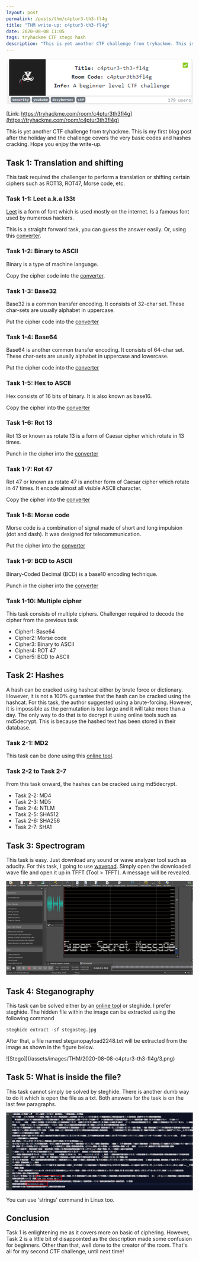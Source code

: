 ```yaml
---
layout: post
permalink: /posts/thm/c4ptur3-th3-fl4g
title: "THM write-up: c4ptur3-th3-fl4g"
date: 2020-08-08 11:05
tags: tryhackme CTF stego hash
description: "This is yet another CTF challenge from tryhackme. This is my first blog post after the holiday."
---
```


![titlecard](/assets/images/THM/2020-08-08-c4ptur3-th3-fl4g/1.png)

[Link: https://tryhackme.com/room/c4ptur3th3fl4g](https://tryhackme.com/room/c4ptur3th3fl4g)

This is yet another CTF challenge from tryhackme. This is my first blog post after the holiday and the challenge covers the very basic codes and hashes cracking. Hope you enjoy the write-up.

## Task 1: Translation and shifting

This task required the challenger to perform a translation or shifting certain ciphers such as ROT13, ROT47, Morse code, etc.

### Task 1-1: Leet a.k.a l33t

[Leet](https://simple.wikipedia.org/wiki/Leet) is a form of font which is used mostly on the internet. Is a famous font used by numerous hackers.

This is a straight forward task, you can guess the answer easily. Or, using this [converter](http://www.robertecker.com/hp/research/leet-converter.php).

### Task 1-2: Binary to ASCII

Binary is a type of machine language.

Copy the cipher code into the [converter](https://www.rapidtables.com/convert/number/binary-to-ascii.html).

### Task 1-3: Base32

Base32 is a common transfer encoding. It consists of 32-char set. These char-sets are usually alphabet in uppercase. 

Put the cipher code into the [converter](https://emn178.github.io/online-tools/base32_decode.html)

### Task 1-4: Base64

Base64 is another common transfer encoding. It consists of 64-char set. These char-sets are usually alphabet in uppercase and lowercase.  

Put the cipher code into the [converter](https://www.base64decode.org)

### Task 1-5: Hex to ASCII

Hex consists of 16 bits of binary. It is also known as base16.

Copy the cipher into the [converter](https://www.rapidtables.com/convert/number/hex-to-ascii.html)

### Task 1-6: Rot 13

Rot 13 or known as rotate 13 is a form of Caesar cipher which rotate in 13 times.

Punch in the cipher into the [converter](https://rot13.com)  

### Task 1-7: Rot 47

Rot 47 or known as rotate 47 is another form of Caesar cipher which rotate in 47 times. It encode almost all visible ASCII character.

Copy the cipher into the [converter](https://www.dcode.fr/rot-47-cipher)

### Task 1-8: Morse code

Morse code is a combination of signal made of short and long impulsion (dot and dash). It was designed for telecommunication.

Put the cipher into the [converter](https://www.dcode.fr/morse-code)

### Task 1-9: BCD to ASCII

Binary-Coded Decimal (BCD) is a base10 encoding technique. 

Punch in the cipher into the [converter](https://www.rapidtables.com/convert/number/ascii-hex-bin-dec-converter.html)

### Task 1-10: Multiple cipher

This task consists of multiple ciphers. Challenger required to decode the cipher from the previous task

- Cipher1: Base64
- Cipher2: Morse code
- Cipher3: Binary to ASCII
- Cipher4: ROT 47
- Cipher5: BCD to ASCII

## Task 2: Hashes

A hash can be cracked using hashcat either by brute force or dictionary. However, it is not a 100% guarantee that the hash can be cracked using the hashcat. For this task, the author suggested using a brute-forcing. However, it is impossible as the permutation is too large and it will take more than a day. The only way to do that is to decrypt it using online tools such as md5decrypt. This is because the hashed text has been stored in their database. 

### Task 2-1: MD2 

This task can be done using this [online tool](https://md5hashing.net/hash). 

### Task 2-2 to Task 2-7 

From this task onward, the hashes can be cracked using md5decrypt.  

- Task 2-2: MD4 
- Task 2-3: MD5
- Task 2-4: NTLM
- Task 2-5: SHA512
- Task 2-6: SHA256
- Task 2-7: SHA1

## Task 3: Spectrogram

This task is easy. Just download any sound or wave analyzer tool such as aducity. For this task, I going to use [wavepad](https://www.nch.com.au/wavepad/index.html). Simply open the downloaded wave file and open it up in TFFT (Tool > TFFT). A message will be revealed.

![spectrogram](/assets/images/THM/2020-08-08-c4ptur3-th3-fl4g/2.png)

## Task 4: Steganography

This task can be solved either by an [online tool](https://futureboy.us/stegano/decinput.html) or steghide. I prefer steghide. The hidden file within the image can be extracted using the following command

```
steghide extract -sf stegosteg.jpg
```

After that, a file named steganopayload2248.txt will be extracted from the image as shown in the figure below.

![Stego])(/assets/images/THM/2020-08-08-c4ptur3-th3-fl4g/3.png)

## Task 5: What is inside the file?

This task cannot simply be solved by steghide. There is another dumb way to do it which is open the file as a txt. Both answers for the task is on the last few paragraphs.

![strings](/assets/images/THM/2020-08-08-c4ptur3-th3-fl4g/4.png)

You can use 'strings' command in Linux too.

## Conclusion

Task 1 is enlightening me as it covers more on basic of ciphering. However, Task 2 is a little bit of disappointed as the description made some confusion for beginners. Other than that, well done to the creator of the room.  That's all for my second CTF challenge, until next time!